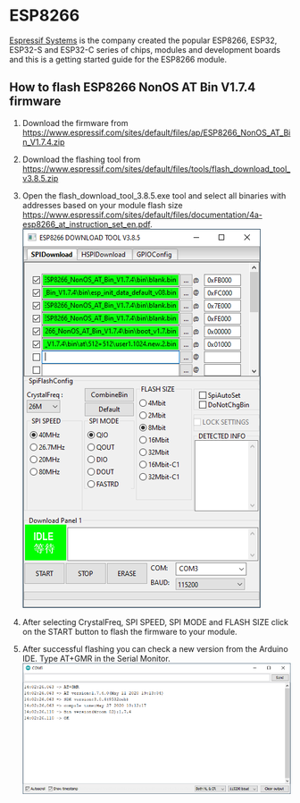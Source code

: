 # ESP8266
[Espressif Systems](https://www.espressif.com/) is the company created the popular ESP8266, ESP32, ESP32-S and ESP32-C series of chips, modules and development boards and this is a getting started guide for the ESP8266 module.

## How to flash ESP8266 NonOS AT Bin V1.7.4 firmware
1. Download the firmware from https://www.espressif.com/sites/default/files/ap/ESP8266_NonOS_AT_Bin_V1.7.4.zip
2. Download the flashing tool from https://www.espressif.com/sites/default/files/tools/flash_download_tool_v3.8.5.zip
3. Open the flash_download_tool_3.8.5.exe tool and select all binaries with addresses based on your module flash size 
https://www.espressif.com/sites/default/files/documentation/4a-esp8266_at_instruction_set_en.pdf.
![FLASH DOWNLOAD TOOLS](https://github.com/chovanj/Microcontrollers/blob/master/Architecture/ESP/32-bit/ESP8266/ESP8266DownloadTool.png)

4. After selecting CrystalFreq, SPI SPEED, SPI MODE and FLASH SIZE click on the START button to flash the firmware to your module.
5. After successful flashing you can check a new version from the Arduino IDE. Type AT+GMR in the Serial Monitor.
![Arduino IDE Serial Monitor](https://github.com/chovanj/Microcontrollers/blob/master/Architecture/ESP/32-bit/ESP8266/SerialMonitor.png)
